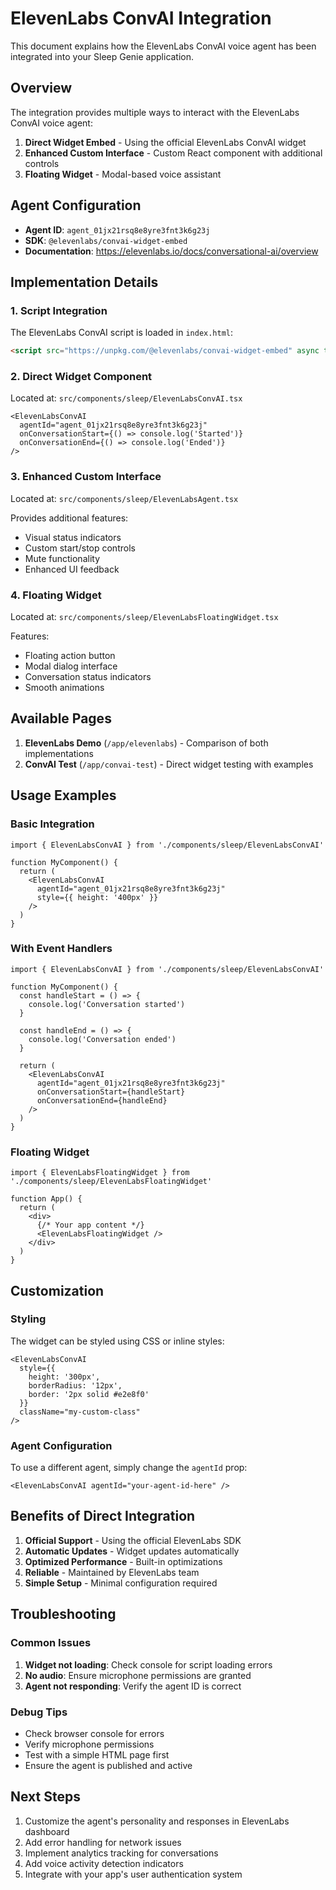 # ElevenLabs ConvAI Integration

This document explains how the ElevenLabs ConvAI voice agent has been integrated into your Sleep Genie application.

## Overview

The integration provides multiple ways to interact with the ElevenLabs ConvAI voice agent:

1. **Direct Widget Embed** - Using the official ElevenLabs ConvAI widget
2. **Enhanced Custom Interface** - Custom React component with additional controls
3. **Floating Widget** - Modal-based voice assistant

## Agent Configuration

- **Agent ID**: `agent_01jx21rsq8e8yre3fnt3k6g23j`
- **SDK**: `@elevenlabs/convai-widget-embed`
- **Documentation**: https://elevenlabs.io/docs/conversational-ai/overview

## Implementation Details

### 1. Script Integration

The ElevenLabs ConvAI script is loaded in `index.html`:

```html
<script src="https://unpkg.com/@elevenlabs/convai-widget-embed" async type="text/javascript"></script>
```

### 2. Direct Widget Component

Located at: `src/components/sleep/ElevenLabsConvAI.tsx`

```tsx
<ElevenLabsConvAI
  agentId="agent_01jx21rsq8e8yre3fnt3k6g23j"
  onConversationStart={() => console.log('Started')}
  onConversationEnd={() => console.log('Ended')}
/>
```

### 3. Enhanced Custom Interface

Located at: `src/components/sleep/ElevenLabsAgent.tsx`

Provides additional features:
- Visual status indicators
- Custom start/stop controls
- Mute functionality
- Enhanced UI feedback

### 4. Floating Widget

Located at: `src/components/sleep/ElevenLabsFloatingWidget.tsx`

Features:
- Floating action button
- Modal dialog interface
- Conversation status indicators
- Smooth animations

## Available Pages

1. **ElevenLabs Demo** (`/app/elevenlabs`) - Comparison of both implementations
2. **ConvAI Test** (`/app/convai-test`) - Direct widget testing with examples

## Usage Examples

### Basic Integration

```tsx
import { ElevenLabsConvAI } from './components/sleep/ElevenLabsConvAI'

function MyComponent() {
  return (
    <ElevenLabsConvAI 
      agentId="agent_01jx21rsq8e8yre3fnt3k6g23j"
      style={{ height: '400px' }}
    />
  )
}
```

### With Event Handlers

```tsx
import { ElevenLabsConvAI } from './components/sleep/ElevenLabsConvAI'

function MyComponent() {
  const handleStart = () => {
    console.log('Conversation started')
  }
  
  const handleEnd = () => {
    console.log('Conversation ended')
  }

  return (
    <ElevenLabsConvAI 
      agentId="agent_01jx21rsq8e8yre3fnt3k6g23j"
      onConversationStart={handleStart}
      onConversationEnd={handleEnd}
    />
  )
}
```

### Floating Widget

```tsx
import { ElevenLabsFloatingWidget } from './components/sleep/ElevenLabsFloatingWidget'

function App() {
  return (
    <div>
      {/* Your app content */}
      <ElevenLabsFloatingWidget />
    </div>
  )
}
```

## Customization

### Styling

The widget can be styled using CSS or inline styles:

```tsx
<ElevenLabsConvAI 
  style={{
    height: '300px',
    borderRadius: '12px',
    border: '2px solid #e2e8f0'
  }}
  className="my-custom-class"
/>
```

### Agent Configuration

To use a different agent, simply change the `agentId` prop:

```tsx
<ElevenLabsConvAI agentId="your-agent-id-here" />
```

## Benefits of Direct Integration

1. **Official Support** - Using the official ElevenLabs SDK
2. **Automatic Updates** - Widget updates automatically
3. **Optimized Performance** - Built-in optimizations
4. **Reliable** - Maintained by ElevenLabs team
5. **Simple Setup** - Minimal configuration required

## Troubleshooting

### Common Issues

1. **Widget not loading**: Check console for script loading errors
2. **No audio**: Ensure microphone permissions are granted
3. **Agent not responding**: Verify the agent ID is correct

### Debug Tips

- Check browser console for errors
- Verify microphone permissions
- Test with a simple HTML page first
- Ensure the agent is published and active

## Next Steps

1. Customize the agent's personality and responses in ElevenLabs dashboard
2. Add error handling for network issues
3. Implement analytics tracking for conversations
4. Add voice activity detection indicators
5. Integrate with your app's user authentication system 

<elevenlabs-convai agent-id="agent_01jx21rsq8e8yre3fnt3k6g23j"></elevenlabs-convai>
<script src="https://unpkg.com/@elevenlabs/convai-widget-embed" async type="text/javascript"></script> 